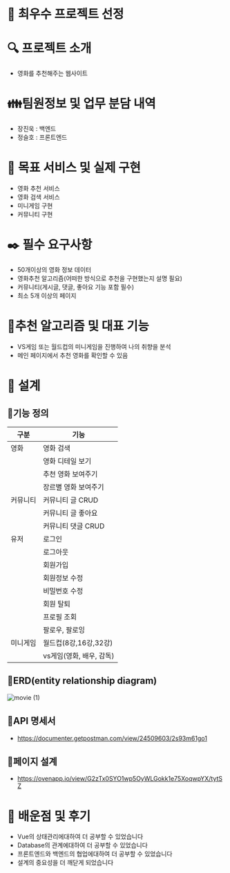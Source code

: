 # 🌟 최우수 프로젝트 선정
# 🔍 프로젝트 소개

- 영화를 추천해주는 웹사이트

# 👪팀원정보 및 업무 분담 내역

- 장진욱 : 백엔드
- 정슬호 : 프론트엔드

# 📌 목표 서비스 및 실제 구현

- 영화 추천 서비스
- 영화 검색 서비스
- 미니게임 구현
- 커뮤니티 구현

# ✒️ 필수 요구사항

- 50개이상의 영화 정보 데이터
- 영화추천 알고리즘(어떠한 방식으로 추천을 구현했는지 설명 필요)
- 커뮤니티(게시글, 댓글, 좋아요 기능 포함 필수)
- 최소 5개 이상의 페이지

# 🔨추천 알고리즘 및 대표 기능

- VS게임 또는 월드컵의 미니게임을 진행하여 나의 취향을 분석
- 메인 페이지에서 추천 영화를 확인할 수 있음

# 📱 설계

## 📝기능 정의

| 구분     | 기능                     |
| -------- | ------------------------ |
| 영화     | 영화 검색                |
|          | 영화 디테일 보기         |
|          | 추천 영화 보여주기       |
|          | 장르별 영화 보여주기     |
| 커뮤니티 | 커뮤니티 글 CRUD         |
|          | 커뮤니티 글 좋아요       |
|          | 커뮤니티 댓글 CRUD       |
| 유저     | 로그인                   |
|          | 로그아웃                 |
|          | 회원가입                 |
|          | 회원정보 수정            |
|          | 비밀번호 수정            |
|          | 회원 탈퇴                |
|          | 프로필 조회              |
|          | 팔로우, 팔로잉           |
| 미니게임 | 월드컵(8강,16강,32강)    |
|          | vs게임(영화, 배우, 감독) |

## 📝ERD(entity relationship diagram)

![movie (1)](https://github.com/Jeongseulho/wooko_movies/assets/110578739/5e3ae43c-1318-454c-993a-6179951fc786)

## 📝API 명세서

- https://documenter.getpostman.com/view/24509603/2s93m61go1

## 📝페이지 설계

- https://ovenapp.io/view/G2zTx0SYO1wp5OyWLGokk1e75XoqwpYX/tytSZ

# 📖 배운점 및 후기

- Vue의 상태관리에대하여 더 공부할 수 있었습니다
- Database의 관계에대하여 더 공부할 수 있었습니다
- 프론트엔드와 백엔드의 협업에대하여 더 공부할 수 있었습니다
- 설계의 중요성을 더 깨닫게 되었습니다
